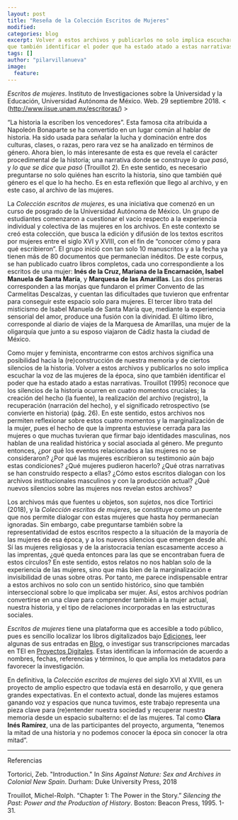 ```yaml
---
layout: post
title: "Reseña de la Colección Escritos de Mujeres"
modified:
categories: blog
excerpt: Volver a estos archivos y publicarlos no solo implica escuchar la voz de las mujeres de la época, sino 
que también identificar el poder que ha estado atado a estas narrativas.
tags: []
author: "pilarvillanueva"
image:
  feature:
---
```


*Escritos de mujeres*. Instituto de Investigaciones sobre la Universidad y la Educación, 
Universidad Autónoma de México. Web. 29 septiembre 2018. < (http://www.iisue.unam.mx/escritoras/) >


“La historia la escriben los vencedores”. Esta famosa cita atribuida a Napoleón Bonaparte se ha convertido en un lugar común al hablar de historia. Ha sido usada para señalar la lucha y dominación entre dos culturas, clases, o razas, pero rara vez se ha analizado en términos de género. Ahora bien, lo más interesante de esta es que revela el carácter procedimental de la historia; una narrativa donde se construye *lo que pasó*, y *lo que se dice que pasó* (Trouillot 2). En este sentido, es necesario preguntarse no solo quiénes han escrito la historia, sino que también qué género es el que lo ha hecho. Es en esta reflexión que llego al archivo, y en este caso, al archivo de las mujeres.


La *Colección escritos de mujeres*, es una iniciativa que comenzó en un curso de posgrado de la Universidad Autónoma de México. 
Un grupo de estudiantes comenzaron a cuestionar el vacío respecto a la experiencia individual y colectiva de las mujeres en los archivos. En este contexto se creó esta colección, que busca la edición y difusión de los textos escritos por mujeres entre el siglo XVI y XVIII, con el fin de “conocer cómo y para qué escribieron”. El grupo inició con tan solo 10 manuscritos y a la fecha ya tienen más de 
80 documentos que permanecían inéditos. De este corpus, se han publicado cuatro libros completos, cada uno correspondiente a los escritos de una mujer: **Inés de la Cruz, Mariana de la Encarnación, Isabel Manuela de Santa María**, y **Marquesa de las Amarillas**. 
Las dos primeras corresponden a las monjas que fundaron el primer Convento de las Carmelitas Descalzas, y cuentan las dificultades que tuvieron que enfrentar para conseguir este espacio solo para mujeres. El tercer libro trata del misticismo de Isabel Manuela de Santa María que, mediante la experiencia sensorial del amor, produce una fusión con la divinidad. El último libro, corresponde al diario de viajes de la Marquesa de Amarillas, una mujer de la oligarquía que junto a su esposo viajaron de Cádiz hasta la ciudad de México.


Como mujer y feminista, encontrarme con estos archivos significa una posibilidad hacia la (re)construcción de nuestra memoria y de ciertos silencios de la historia. Volver a estos archivos y publicarlos no solo implica escuchar la voz de las mujeres de la época, sino que también identificar el poder que ha estado atado a estas narrativas. Trouillot (1995) reconoce que los silencios de la historia ocurren en cuatro momentos cruciales; la creación del hecho (la fuente), la realización del archivo (registro), la recuperación (narración del hecho), y el significado retrospectivo (se convierte en historia) (pág. 26). En este sentido, estos archivos nos permiten reflexionar sobre estos cuatro momentos y la marginalización de la mujer, pues el hecho de que la imprenta estuviese cerrada para las mujeres o que muchas tuvieran que firmar bajo identidades masculinas, nos hablan de una realidad histórica y social asociada al género. 
Me pregunto entonces, ¿por qué los eventos relacionados a las mujeres no se consideraron? ¿Por qué las mujeres escribieron su testimonio aún bajo estas condiciones? ¿Qué mujeres pudieron hacerlo? ¿Qué otras narrativas se han construido respecto a ellas? ¿Cómo estos escritos dialogan con los archivos institucionales masculinos y con la producción actual? ¿Qué nuevos silencios sobre las mujeres nos revelan estos archivos?


Los archivos más que fuentes u objetos, son *sujetos*, nos dice Tortirici (2018), y la *Colección escritos de mujeres*, se constituye como un puente que nos permite dialogar con estas mujeres que hasta hoy permanecían ignoradas. Sin embargo, cabe preguntarse también sobre la representatividad de estos escritos respecto a la situación de la mayoría de las mujeres de esa época, y a los nuevos silencios que emergen desde ahí. Sí las mujeres religiosas y de la aristocracia tenían escasamente acceso a las imprentas, ¿qué queda entonces para las que se encontraban fuera de estos círculos? En este sentido, estos relatos no nos hablan solo de la experiencia de las mujeres, sino que más bien de la marginalización e invisibilidad de unas sobre otras. Por tanto, me parece indispensable entrar a estos archivos no solo con un sentido histórico, sino que también interseccional sobre lo que implicaba ser mujer. Así, estos archivos podrían convertirse en una clave para comprender también a la mujer actual, nuestra historia, y el tipo de relaciones incorporadas en las estructuras sociales.


*Escritos de mujeres* tiene una plataforma que es accesible a todo público, pues es sencillo localizar los libros digitalizados bajo [Ediciones](http://www.iisue.unam.mx/escritoras/index.php/ediciones/), leer algunas de sus entradas en [Blog](http://www.iisue.unam.mx/escritoras/index.php/blog/), o investigar sus transcripciones marcadas en TEI en [Proyectos Digitales]( http://www.iisue.unam.mx/escritoras/index.php/edicion-digital/). Estas identifican la información de acuerdo a nombres, fechas, referencias y términos, lo que amplia los metadatos para favorecer la investigación.


En definitiva, la *Colección escritos de mujeres* del siglo XVI al XVIII, es un proyecto de amplio espectro que todavía está en 
desarrollo, y que genera grandes expectativas. En el contexto actual, donde las mujeres estamos ganando voz y espacios que nunca tuvimos, este trabajo representa una pieza clave para (re)entender nuestra sociedad y recuperar nuestra memoria desde un espacio subalterno: el de las mujeres. Tal como **Clara Inés Ramírez**, una de las participantes del proyecto, argumenta, “tenemos la mitad de una historia y no podemos conocer la época sin conocer la otra mitad”.

----------------

Referencias

Tortorici, Zeb. "Introduction." In *Sins Against Nature: Sex and Archives in Colonial New Spain*. 
Durham: Duke University Press, 2018


Trouillot, Michel-Rolph. “Chapter 1: The Power in the Story.” *Silencing the Past: Power and the Production of History*. Boston: Beacon Press, 1995. 1-31.
